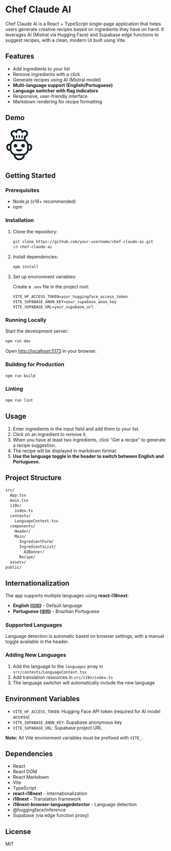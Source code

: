 # Chef Claude AI

Chef Claude AI is a React + TypeScript single-page application that helps users generate creative recipes based on ingredients they have on hand. It leverages AI (Mistral via Hugging Face) and Supabase edge functions to suggest recipes, with a clean, modern UI built using Vite.

## Features

-   Add ingredients to your list
-   Remove ingredients with a click
-   Generate recipes using AI (Mistral model)
-   **Multi-language support (English/Portuguese)**
-   **Language switcher with flag indicators**
-   Responsive, user-friendly interface
-   Markdown rendering for recipe formatting

## Demo

![Chef Claude Screenshot](src/assets/chef-claude-icon.png)

## Getting Started

### Prerequisites

-   Node.js (v18+ recommended)
-   npm

### Installation

1. Clone the repository:

    ```sh
    git clone https://github.com/your-username/chef-claude-ai.git
    cd chef-claude-ai
    ```

2. Install dependencies:

    ```sh
    npm install
    ```

3. Set up environment variables:

    Create a `.env` file in the project root:

    ```
    VITE_HF_ACCESS_TOKEN=your_huggingface_access_token
    VITE_SUPABASE_ANON_KEY=your_supabase_anon_key
    VITE_SUPABASE_URL=your_supabase_url
    ```

### Running Locally

Start the development server:

```sh
npm run dev
```

Open [http://localhost:5173](http://localhost:5173) in your browser.

### Building for Production

```sh
npm run build
```

### Linting

```sh
npm run lint
```

## Usage

1. Enter ingredients in the input field and add them to your list.
2. Click on an ingredient to remove it.
3. When you have at least two ingredients, click "Get a recipe" to generate a recipe suggestion.
4. The recipe will be displayed in markdown format.
5. **Use the language toggle in the header to switch between English and Portuguese.**

## Project Structure

```
src/
  App.tsx
  main.tsx
  i18n/
    index.ts
  contexts/
    LanguageContext.tsx
  components/
    Header/
    Main/
      IngredientForm/
      IngredientsList/
        AIBanner/
      Recipe/
  assets/
public/
```

## Internationalization

The app supports multiple languages using **react-i18next**:

-   **English (🇺🇸)** - Default language
-   **Portuguese (🇧🇷)** - Brazilian Portuguese

### Supported Languages

Language detection is automatic based on browser settings, with a manual toggle available in the header.

### Adding New Languages

1. Add the language to the `languages` array in `src/contexts/LanguageContext.tsx`
2. Add translation resources in `src/i18n/index.ts`
3. The language switcher will automatically include the new language

## Environment Variables

-   `VITE_HF_ACCESS_TOKEN`: Hugging Face API token (required for AI model access)
-   `VITE_SUPABASE_ANON_KEY`: Supabase anonymous key
-   `VITE_SUPABASE_URL`: Supabase project URL

**Note:** All Vite environment variables must be prefixed with `VITE_`.

## Dependencies

-   React
-   React DOM
-   React Markdown
-   Vite
-   TypeScript
-   **react-i18next** - Internationalization
-   **i18next** - Translation framework
-   **i18next-browser-languagedetector** - Language detection
-   @huggingface/inference
-   Supabase (via edge function proxy)

## License

MIT

